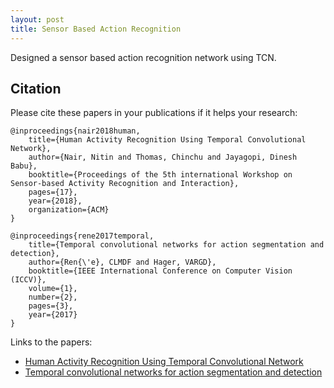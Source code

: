 ```yaml
---
layout: post
title: Sensor Based Action Recognition
---
```


Designed a sensor based action recognition network using TCN.

## Citation
Please cite these papers in your publications if it helps your research:

    @inproceedings{nair2018human,
        title={Human Activity Recognition Using Temporal Convolutional Network},
        author={Nair, Nitin and Thomas, Chinchu and Jayagopi, Dinesh Babu},
        booktitle={Proceedings of the 5th international Workshop on Sensor-based Activity Recognition and Interaction},
        pages={17},
        year={2018},
        organization={ACM}
    }
    
    @inproceedings{rene2017temporal,
        title={Temporal convolutional networks for action segmentation and detection},
        author={Ren{\'e}, CLMDF and Hager, VARGD},
        booktitle={IEEE International Conference on Computer Vision (ICCV)},
        volume={1},
        number={2},
        pages={3},
        year={2017}
    }





Links to the papers:

- [Human Activity Recognition Using Temporal Convolutional Network](https://dl.acm.org/citation.cfm?id=3266221)
- [Temporal convolutional networks for action segmentation and detection](https://arxiv.org/abs/1611.05267)


